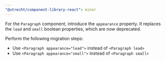 ```yaml
---
"@utrecht/component-library-react": minor
---
```


For the `Paragraph` component, introduce the `appearance` property. It replaces the `lead` and `small` boolean properties, which are now deprecated.

Perform the following migration steps:

- Use `<Paragraph appearance="lead">` instead of `<Paragraph lead>`
- Use `<Paragraph appearance="small">` instead of `<Paragraph small>`
